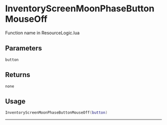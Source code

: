 # InventoryScreenMoonPhaseButtonMouseOff
Function name in ResourceLogic.lua
## Parameters
`button`
## Returns
`none`
## Usage
```lua
InventoryScreenMoonPhaseButtonMouseOff(button)
```
---
